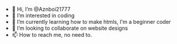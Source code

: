 - 👋 Hi, I’m @Aznboi21777
- 👀 I’m interested in coding
- 🌱 I’m currently learning how to make htmls, I'm a beginner coder
- 💞️ I’m looking to collaborate on website designs
- 📫 How to reach me, no need to.

<!---
Aznboi21777/Aznboi21777 is a ✨ special ✨ repository because its `README.md` (this file) appears on your GitHub profile.
You can click the Preview link to take a look at your changes.
--->
